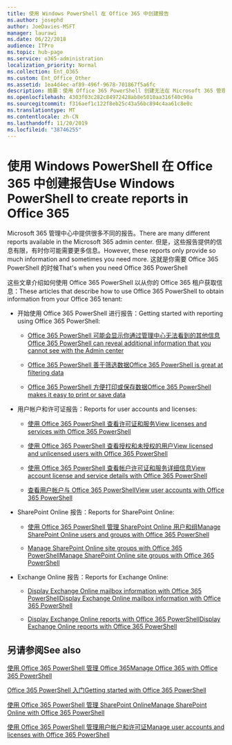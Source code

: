 ```yaml
---
title: 使用 Windows PowerShell 在 Office 365 中创建报告
ms.author: josephd
author: JoeDavies-MSFT
manager: laurawi
ms.date: 06/22/2018
audience: ITPro
ms.topic: hub-page
ms.service: o365-administration
localization_priority: Normal
ms.collection: Ent_O365
ms.custom: Ent_Office_Other
ms.assetid: 1ea4d4ec-af89-496f-9678-701867f5a6fc
description: 摘要：使用 Office 365 PowerShell 创建无法在 Microsoft 365 管理中心内生成的报表。
ms.openlocfilehash: 4303f03c282c84972428ab8e5010aa316f40c90a
ms.sourcegitcommit: f316aef1c122f8eb25c43a56bc894c4aa61c8e0c
ms.translationtype: MT
ms.contentlocale: zh-CN
ms.lasthandoff: 11/20/2019
ms.locfileid: "38746255"
---
```

# <a name="use-windows-powershell-to-create-reports-in-office-365"></a><span data-ttu-id="29e1a-103">使用 Windows PowerShell 在 Office 365 中创建报告</span><span class="sxs-lookup"><span data-stu-id="29e1a-103">Use Windows PowerShell to create reports in Office 365</span></span>

<span data-ttu-id="29e1a-104">Microsoft 365 管理中心中提供很多不同的报告。</span><span class="sxs-lookup"><span data-stu-id="29e1a-104">There are many different reports available in the Microsoft 365 admin center.</span></span> <span data-ttu-id="29e1a-105">但是，这些报告提供的信息有限，有时你可能需要更多信息。</span><span class="sxs-lookup"><span data-stu-id="29e1a-105">However, these reports only provide so much information and sometimes you need more.</span></span> <span data-ttu-id="29e1a-106">这就是你需要 Office 365 PowerShell 的时候</span><span class="sxs-lookup"><span data-stu-id="29e1a-106">That's when you need Office 365 PowerShell</span></span>
  
<span data-ttu-id="29e1a-107">这些文章介绍如何使用 Office 365 PowerShell 以从你的 Office 365 租户获取信息：</span><span class="sxs-lookup"><span data-stu-id="29e1a-107">These articles that describe how to use Office 365 PowerShell to obtain information from your Office 365 tenant:</span></span>
  
- <span data-ttu-id="29e1a-108">开始使用 Office 365 PowerShell 进行报告：</span><span class="sxs-lookup"><span data-stu-id="29e1a-108">Getting started with reporting using Office 365 PowerShell:</span></span>
    
  - [<span data-ttu-id="29e1a-109">Office 365 PowerShell 可能会显示你通过管理中心无法看到的其他信息</span><span class="sxs-lookup"><span data-stu-id="29e1a-109">Office 365 PowerShell can reveal additional information that you cannot see with the Admin center</span></span>](https://technet.microsoft.com/library/dn568034.aspx#reveal)
    
  - [<span data-ttu-id="29e1a-110">Office 365 PowerShell 善于筛选数据</span><span class="sxs-lookup"><span data-stu-id="29e1a-110">Office 365 PowerShell is great at filtering data</span></span>](https://technet.microsoft.com/library/dn568034.aspx#filter)
    
  - [<span data-ttu-id="29e1a-111">Office 365 PowerShell 方便打印或保存数据</span><span class="sxs-lookup"><span data-stu-id="29e1a-111">Office 365 PowerShell makes it easy to print or save data</span></span>](https://technet.microsoft.com/library/dn568034.aspx#printsave)
    
- <span data-ttu-id="29e1a-112">用户帐户和许可证报告：</span><span class="sxs-lookup"><span data-stu-id="29e1a-112">Reports for user accounts and licenses:</span></span>
    
  - [<span data-ttu-id="29e1a-113">使用 Office 365 PowerShell 查看许可证和服务</span><span class="sxs-lookup"><span data-stu-id="29e1a-113">View licenses and services with Office 365 PowerShell</span></span>](view-licenses-and-services-with-office-365-powershell.md)
    
  - [<span data-ttu-id="29e1a-114">使用 Office 365 PowerShell 查看授权和未授权的用户</span><span class="sxs-lookup"><span data-stu-id="29e1a-114">View licensed and unlicensed users with Office 365 PowerShell</span></span>](view-licensed-and-unlicensed-users-with-office-365-powershell.md)
    
  - [<span data-ttu-id="29e1a-115">使用 Office 365 PowerShell 查看帐户许可证和服务详细信息</span><span class="sxs-lookup"><span data-stu-id="29e1a-115">View account license and service details with Office 365 PowerShell</span></span>](view-account-license-and-service-details-with-office-365-powershell.md)
    
  - [<span data-ttu-id="29e1a-116">查看用户帐户与 Office 365 PowerShell</span><span class="sxs-lookup"><span data-stu-id="29e1a-116">View user accounts with Office 365 PowerShell</span></span>](view-user-accounts-with-office-365-powershell.md)
    
- <span data-ttu-id="29e1a-117">SharePoint Online 报告：</span><span class="sxs-lookup"><span data-stu-id="29e1a-117">Reports for SharePoint Online:</span></span>
    
  - [<span data-ttu-id="29e1a-118">使用 Office 365 PowerShell 管理 SharePoint Online 用户和组</span><span class="sxs-lookup"><span data-stu-id="29e1a-118">Manage SharePoint Online users and groups with Office 365 PowerShell</span></span>](https://technet.microsoft.com/library/9680af2e-a965-4e62-92ee-da72105c7800.aspx)
    
  - [<span data-ttu-id="29e1a-119">Manage SharePoint Online site groups with Office 365 PowerShell</span><span class="sxs-lookup"><span data-stu-id="29e1a-119">Manage SharePoint Online site groups with Office 365 PowerShell</span></span>](https://technet.microsoft.com/library/122f4099-c78d-4cce-bab0-4343b04596ae.aspx)
    
- <span data-ttu-id="29e1a-120">Exchange Online 报告：</span><span class="sxs-lookup"><span data-stu-id="29e1a-120">Reports for Exchange Online:</span></span>
    
  - [<span data-ttu-id="29e1a-121">Display Exchange Online mailbox information with Office 365 PowerShell</span><span class="sxs-lookup"><span data-stu-id="29e1a-121">Display Exchange Online mailbox information with Office 365 PowerShell</span></span>](https://technet.microsoft.com/library/13843002-56ca-4b75-81c5-84386522b01b.aspx)
    
  - [<span data-ttu-id="29e1a-122">Display Exchange Online reports with Office 365 PowerShell</span><span class="sxs-lookup"><span data-stu-id="29e1a-122">Display Exchange Online reports with Office 365 PowerShell</span></span>](https://technet.microsoft.com/library/4873a063-9fc4-4ed9-826a-6e935fef61d4.aspx)
    
## <a name="see-also"></a><span data-ttu-id="29e1a-123">另请参阅</span><span class="sxs-lookup"><span data-stu-id="29e1a-123">See also</span></span>

[<span data-ttu-id="29e1a-124">使用 Office 365 PowerShell 管理 Office 365</span><span class="sxs-lookup"><span data-stu-id="29e1a-124">Manage Office 365 with Office 365 PowerShell</span></span>](manage-office-365-with-office-365-powershell.md)
  
[<span data-ttu-id="29e1a-125">Office 365 PowerShell 入门</span><span class="sxs-lookup"><span data-stu-id="29e1a-125">Getting started with Office 365 PowerShell</span></span>](getting-started-with-office-365-powershell.md)
  
[<span data-ttu-id="29e1a-126">使用 Office 365 PowerShell 管理 SharePoint Online</span><span class="sxs-lookup"><span data-stu-id="29e1a-126">Manage SharePoint Online with Office 365 PowerShell</span></span>](manage-sharepoint-online-with-office-365-powershell.md)
  
[<span data-ttu-id="29e1a-127">使用 Office 365 PowerShell 管理用户帐户和许可证</span><span class="sxs-lookup"><span data-stu-id="29e1a-127">Manage user accounts and licenses with Office 365 PowerShell</span></span>](manage-user-accounts-and-licenses-with-office-365-powershell.md)
  
